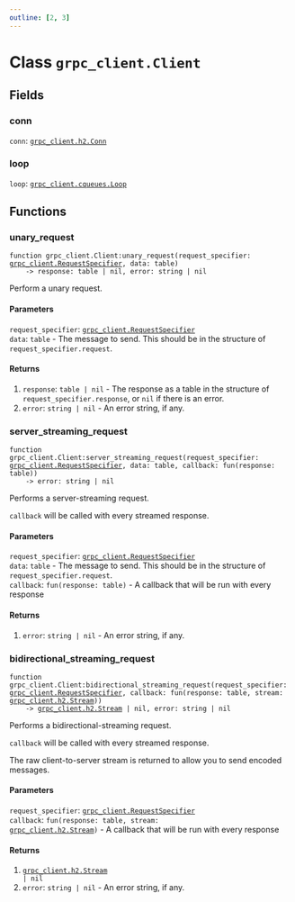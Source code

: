 ```yaml
---
outline: [2, 3]
---
```


# Class `grpc_client.Client`




## Fields

### conn

`conn`: <code><a href="/lua-reference/classes/grpc_client.h2.Conn">grpc_client.h2.Conn</a></code>



### loop

`loop`: <code><a href="/lua-reference/classes/grpc_client.cqueues.Loop">grpc_client.cqueues.Loop</a></code>




## Functions

### <Badge type="method" text="method" /> unary_request

<div class="language-lua"><pre><code>function grpc_client.Client:unary_request(request_specifier: <a href="/lua-reference/classes/grpc_client.RequestSpecifier">grpc_client.RequestSpecifier</a>, data: table)
    -> response: table | nil, error: string | nil</code></pre></div>

Perform a unary request.




#### Parameters

`request_specifier`: <code><a href="/lua-reference/classes/grpc_client.RequestSpecifier">grpc_client.RequestSpecifier</a></code><br>
`data`: <code>table</code> - The message to send. This should be in the structure of `request_specifier.request`.



#### Returns

1. `response`: <code>table | nil</code> - The response as a table in the structure of `request_specifier.response`, or `nil` if there is an error.
2. `error`: <code>string | nil</code> - An error string, if any.




### <Badge type="method" text="method" /> server_streaming_request

<div class="language-lua"><pre><code>function grpc_client.Client:server_streaming_request(request_specifier: <a href="/lua-reference/classes/grpc_client.RequestSpecifier">grpc_client.RequestSpecifier</a>, data: table, callback: fun(response: table))
    -> error: string | nil</code></pre></div>

Performs a server-streaming request.

`callback` will be called with every streamed response.




#### Parameters

`request_specifier`: <code><a href="/lua-reference/classes/grpc_client.RequestSpecifier">grpc_client.RequestSpecifier</a></code><br>
`data`: <code>table</code> - The message to send. This should be in the structure of `request_specifier.request`.<br>
`callback`: <code>fun(response: table)</code> - A callback that will be run with every response



#### Returns

1. `error`: <code>string | nil</code> - An error string, if any.




### <Badge type="method" text="method" /> bidirectional_streaming_request

<div class="language-lua"><pre><code>function grpc_client.Client:bidirectional_streaming_request(request_specifier: <a href="/lua-reference/classes/grpc_client.RequestSpecifier">grpc_client.RequestSpecifier</a>, callback: fun(response: table, stream: <a href="/lua-reference/classes/grpc_client.h2.Stream">grpc_client.h2.Stream</a>))
    -> <a href="/lua-reference/classes/grpc_client.h2.Stream">grpc_client.h2.Stream</a> | nil, error: string | nil</code></pre></div>

Performs a bidirectional-streaming request.

`callback` will be called with every streamed response.

The raw client-to-server stream is returned to allow you to send encoded messages.




#### Parameters

`request_specifier`: <code><a href="/lua-reference/classes/grpc_client.RequestSpecifier">grpc_client.RequestSpecifier</a></code><br>
`callback`: <code>fun(response: table, stream: <a href="/lua-reference/classes/grpc_client.h2.Stream">grpc_client.h2.Stream</a>)</code> - A callback that will be run with every response



#### Returns

1. <code><a href="/lua-reference/classes/grpc_client.h2.Stream">grpc_client.h2.Stream</a> | nil</code>
2. `error`: <code>string | nil</code> - An error string, if any.




